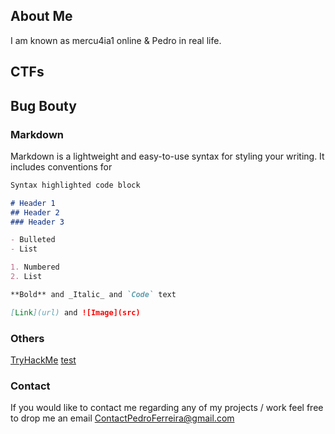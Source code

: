 ## About Me

I am known as mercu4ia1 online & Pedro in real life.

## CTFs


## Bug Bouty


### Markdown

Markdown is a lightweight and easy-to-use syntax for styling your writing. It includes conventions for

```markdown
Syntax highlighted code block

# Header 1
## Header 2
### Header 3

- Bulleted
- List

1. Numbered
2. List

**Bold** and _Italic_ and `Code` text

[Link](url) and ![Image](src)
```

### Others
[TryHackMe](https://tryhackme.com/p/mercu4ia1)
[test](https://github.com/PedroFerreira97/PedroFerreira97/CTF)

### Contact

If you would like to contact me regarding any of my projects / work feel free to drop me an email 
ContactPedroFerreira@gmail.com



